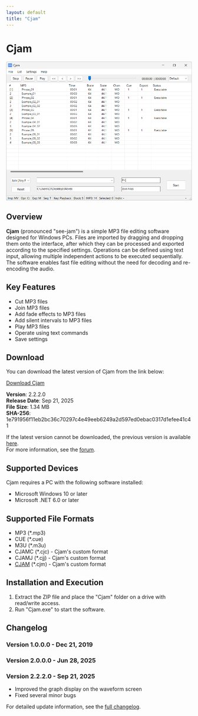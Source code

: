 ```yaml
---
layout: default
title: "Cjam"
---
```

# Cjam
<a href="img/ss00.png"><img src="img/ss00.png" alt="Cjam Screenshot" width="700px"></a>

## Overview
**Cjam** (pronounced "see-jam") is a simple MP3 file editing software designed for Windows PCs. Files are imported by dragging and dropping them onto the interface, after which they can be processed and exported according to the specified settings. Operations can be defined using text input, allowing multiple independent actions to be executed sequentially. The software enables fast file editing without the need for decoding and re-encoding the audio.  

## Key Features  
- Cut MP3 files  
- Join MP3 files  
- Add fade effects to MP3 files  
- Add silent intervals to MP3 files  
- Play MP3 files  
- Operate using text commands  
- Save settings  

## Download
You can download the latest version of Cjam from the link below:

[Download Cjam](https://github.com/cutandjoin/Cjam/releases/download/v2220/cjam_v2220e.zip)

**Version**: 2.2.2.0  
**Release Date**: Sep 21, 2025  
**File Size**: 1.34 MB  
**SHA-256**: 1e791956f11eb2bc36c70297c4e49eeb6249a2d597ed0ebac0317d1efee41c41  

If the latest version cannot be downloaded, the previous version is available [here](https://github.com/cutandjoin/Cjam/releases/download/v2210/cjam_v2210e.zip).  
For more information, see the <a href="https://forum.cjmapp.net/index.php">forum</a>.  

## Supported Devices
Cjam requires a PC with the following software installed:

- Microsoft Windows 10 or later
- Microsoft .NET 6.0 or later

## Supported File Formats
- MP3 (*.mp3)
- CUE (*.cue)
- M3U (*.m3u)
- CJAMC (*.cjc) - Cjam's custom format
- CJAMJ (*.cjj) - Cjam's custom format
- <a href="https://cjmapp.net/manual/manual.html#txt-cjm">CJAM</a> (*.cjm) - Cjam's custom format

## Installation and Execution
1. Extract the ZIP file and place the "Cjam" folder on a drive with read/write access.
2. Run "Cjam.exe" to start the software.

## Changelog

### Version 1.0.0.0 - Dec 21, 2019  
### Version 2.0.0.0 - Jun 28, 2025  
### Version 2.2.2.0 - Sep 21, 2025  
- Improved the graph display on the waveform screen
- Fixed several minor bugs


  
For detailed update information, see the <a href="https://forum.cjmapp.net/viewforum.php?f=3">full changelog</a>.  
